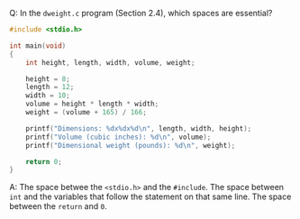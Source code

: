 Q: In the `dweight.c` program (Section 2.4), which spaces are essential?

```c
#include <stdio.h>

int main(void)
{
	int height, length, width, volume, weight;

	height = 8;
	length = 12;
	width = 10;
	volume = height * length * width;
	weight = (volume + 165) / 166;

	printf("Dimensions: %dx%dx%d\n", length, width, height);
	printf("Volume (cubic inches): %d\n", volume);
	printf("Dimensional weight (pounds): %d\n", weight);

	return 0;
}
```

A: The space betwee the `<stdio.h>` and the `#include`. The space between `int`
and the variables that follow the statement on that same line. The space between
the `return` and `0`.
